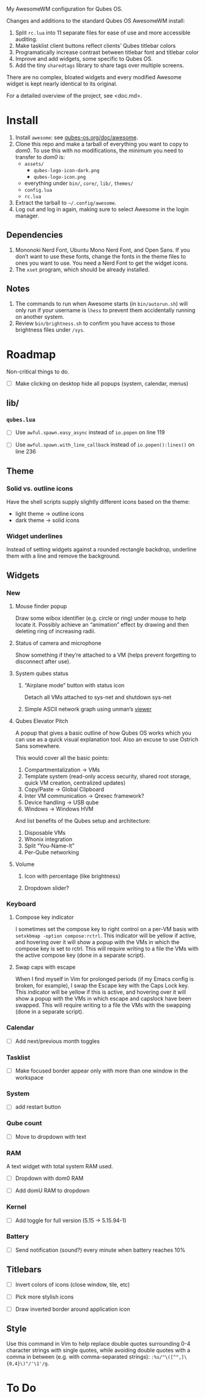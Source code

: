 My AwesomeWM configuration for Qubes OS.

Changes and additions to the standard Qubes OS AwesomeWM install:

1.  Split `rc.lua` into 11 separate files for ease of use and more accessible auditing.
2.  Make tasklist client buttons reflect clients&rsquo; Qubes titlebar colors
3.  Programatically increase contrast between titlebar font and titlebar color
4.  Improve and add widgets, some specific to Qubes OS.
5.  Add the tiny `sharedtags` library to share tags over multiple screens.

There are no complex, bloated widgets and every modified Awesome widget is kept nearly identical to its original.

For a detailed overview of the project, see <doc.md>.


# Install

1.  Install `awesome`: see [qubes-os.org/doc/awesome](https://qubes-os.org/doc/awesome).
2.  Clone this repo and make a tarball of everything you want to copy to *dom0*. To use this with no modifications, the minimum you need to transfer to *dom0* is:
    -   `assets/`
        -   `qubes-logo-icon-dark.png`
        -   `qubes-logo-icon.png`
    -   everything under `bin/`, `core/`, `lib/`, `themes/`
    -   `config.lua`
    -   `rc.lua`
3.  Extract the tarball to `~/.config/awesome`.
4.  Log out and log in again, making sure to select Awesome in the login manager.


## Dependencies

1.  Mononoki Nerd Font, Ubuntu Mono Nerd Font, and Open Sans. If you don&rsquo;t want to use these fonts, change the fonts in the theme files to ones you want to use. You need a Nerd Font to get the widget icons.
2.  The `xset` program, which should be already installed.


## Notes

1.  The commands to run when Awesome starts (in `bin/autorun.sh`) will only run if your username is `lhess` to prevent them accidentally running on another system.
2.  Review `bin/brightness.sh` to confirm you have access to those brightness files under `/sys`.


# Roadmap

Non-critical things to do.

-   [ ] Make clicking on desktop hide all popups (system, calendar, menus)


## lib/


### `qubes.lua`

-   [ ] Use `awful.spawn.easy_async` instead of `io.popen` on line 119
-   [ ] Use `awful.spawn.with_line_callback` instead of `io.popen():lines()` on line 236


## Theme


### Solid vs. outline icons

Have the shell scripts supply slightly different icons based on the theme:

-   light theme -> outline icons
-   dark theme -> solid icons


### Widget underlines

Instead of setting widgets against a rounded rectangle backdrop, underline them with a line and remove the background.


## Widgets


### New

1.  Mouse finder popup

    Draw some wibox identifier (e.g. circle or ring) under mouse to help locate it. Possibly achieve an &ldquo;animation&rdquo; effect by drawing and then deleting ring of increasing radii.

2.  Status of camera and microphone

    Show something if they&rsquo;re attached to a VM (helps prevent forgetting to disconnect after use).

3.  System qubes status

    1.  &ldquo;Airplane mode&rdquo; button with status icon
    
        Detach all VMs attached to sys-net and shutdown sys-net
    
    2.  Simple ASCII network graph using unman&rsquo;s [viewer](https://github.com/unman/viewer)

4.  Qubes Elevator Pitch

    A popup that gives a basic outline of how Qubes OS works which you can use as a quick visual explanation tool. Also an excuse to use Ostrich Sans somewhere.
    
    This would cover all the basic points:
    
    1.  Compartmentalization -> VMs
    2.  Template system (read-only access security, shared root storage, quick VM creation, centralized updates)
    3.  Copy/Paste -> Global Clipboard
    4.  Inter VM communication -> Qrexec framework?
    5.  Device handling -> USB qube
    6.  Windows -> Windows HVM
    
    And list benefits of the Qubes setup and architecture:
    
    1.  Disposable VMs
    2.  Whonix integration
    3.  Split &ldquo;You-Name-It&rdquo;
    4.  Per-Qube networking

5.  Volume

    1.  Icon with percentage (like brightness)
    
    2.  Dropdown slider?


### Keyboard

1.  Compose key indicator

    I sometimes set the compose key to right control on a per-VM basis with `setxkbmap -option compose:rctrl`. This indicator will be yellow if active, and hovering over it will show a popup with the VMs in which the compose key is set to rctrl. This will require writing to a file the VMs with the active compose key (done in a separate script).

2.  Swap caps with escape

    When I find myself in Vim for prolonged periods (if my Emacs config is broken, for example), I swap the Escape key with the Caps Lock key. This indicator will be yellow if this is active, and hovering over it will show a popup with the VMs in which escape and capslock have been swapped. This will require writing to a file the VMs with the swapping (done in a separate script).


### Calendar

-   [ ] Add next/previous month toggles


### Tasklist

-   [ ] Make focused border appear only with more than one window in the workspace


### System

-   [ ] add restart button


### Qube count

-   [ ] Move to dropdown with text


### RAM

A text widget with total system RAM used.

-   [ ] Dropdown with dom0 RAM
-   [ ] Add domU RAM to dropdown


### Kernel

-   [ ] Add toggle for full version (5.15 -> 5.15.94-1)


### Battery

-   [ ] Send notification (sound?) every minute when battery reaches 10%


## Titlebars

-   [ ] Invert colors of icons (close window, tile, etc)
-   [ ] Pick more stylish icons
-   [ ] Draw inverted border around application icon


## Style

Use this command in Vim to help replace double quotes surrounding 0-4 character strings with single quotes, while avoiding double quotes with a comma in between (e.g. with comma-separated strings): `:%s/"\([^",]\{0,4}\)"/'\1'/g`.


# To Do


